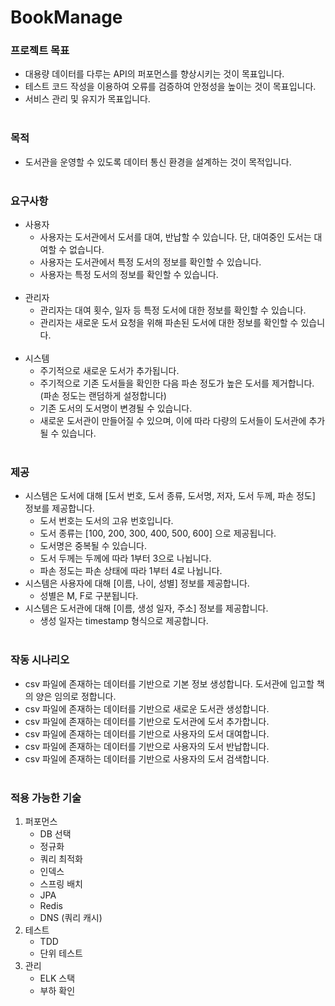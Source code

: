 # BookManage

### 프로젝트 목표

- 대용량 데이터를 다루는 API의 퍼포먼스를 향상시키는 것이 목표입니다.
- 테스트 코드 작성을 이용하여 오류를 검증하여 안정성을 높이는 것이 목표입니다.
- 서비스 관리 및 유지가 목표입니다.</br></br>

### 목적

- 도서관을 운영할 수 있도록 데이터 통신 환경을 설계하는 것이 목적입니다.</br></br>

### 요구사항

- 사용자
  - 사용자는 도서관에서 도서를 대여, 반납할 수 있습니다. 단, 대여중인 도서는 대여할 수 없습니다.
  - 사용자는 도서관에서 특정 도서의 정보를 확인할 수 있습니다.
  - 사용자는 특정 도서의 정보를 확인할 수 있습니다.</br></br>
- 관리자
  - 관리자는 대여 횟수, 일자 등 특정 도서에 대한 정보를 확인할 수 있습니다.
  - 관리자는 새로운 도서 요청을 위해 파손된 도서에 대한 정보를 확인할 수 있습니다.</br></br>
- 시스템
  - 주기적으로 새로운 도서가 추가됩니다.
  - 주기적으로 기존 도서들을 확인한 다음 파손 정도가 높은 도서를 제거합니다. (파손 정도는 랜덤하게 설정합니다)
  - 기존 도서의 도서명이 변경될 수 있습니다.
  - 새로운 도서관이 만들어질 수 있으며, 이에 따라 다량의 도서들이 도서관에 추가될 수 있습니다.</br></br>

### 제공

- 시스템은 도서에 대해 [도서 번호, 도서 종류, 도서명, 저자, 도서 두께, 파손 정도] 정보를 제공합니다.
  - 도서 번호는 도서의 고유 번호입니다.
  - 도서 종류는 [100, 200, 300, 400, 500, 600] 으로 제공됩니다.
  - 도서명은 중복될 수 있습니다.
  - 도서 두께는 두께에 따라 1부터 3으로 나뉩니다.
  - 파손 정도는 파손 상태에 따라 1부터 4로 나뉩니다.
- 시스템은 사용자에 대해 [이름, 나이, 성별] 정보를 제공합니다.
  - 성별은 M, F로 구분됩니다.
- 시스템은 도서관에 대해 [이름, 생성 일자, 주소] 정보를 제공합니다.
  - 생성 일자는 timestamp 형식으로 제공합니다.</br></br>

### 작동 시나리오

- csv 파일에 존재하는 데이터를 기반으로 기본 정보 생성합니다. 도서관에 입고할 책의 양은 임의로 정합니다.
- csv 파일에 존재하는 데이터를 기반으로 새로운 도서관 생성합니다.
- csv 파일에 존재하는 데이터를 기반으로 도서관에 도서 추가합니다.
- csv 파일에 존재하는 데이터를 기반으로 사용자의 도서 대여합니다.
- csv 파일에 존재하는 데이터를 기반으로 사용자의 도서 반납합니다.
- csv 파일에 존재하는 데이터를 기반으로 사용자의 도서 검색합니다.</br></br>

### 적용 가능한 기술

1. 퍼포먼스
   - DB 선택
   - 정규화
   - 쿼리 최적화
   - 인덱스
   - 스프링 배치
   - JPA
   - Redis
   - DNS (쿼리 캐시)
2. 테스트
   - TDD
   - 단위 테스트
3. 관리
   - ELK 스택
   - 부하 확인

